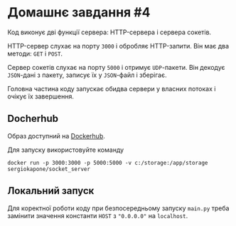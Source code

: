 # Домашнє завдання #4

Код виконує дві функції сервера: HTTP-сервера і сервера сокетів.

HTTP-сервер слухає на порту `3000` і обробляє HTTP-запити. Він має два методи: `GET` і `POST`.

Сервер сокетів слухає на порту `5000` і отримує `UDP`-пакети. Він декодує `JSON`-дані з пакету, записує їх у `JSON`-файл і зберігає.

Головна частина коду запускає обидва сервери у власних потоках і очікує їх завершення.

## Docherhub

Образ доступний на [Dockerhub](https://hub.docker.com/repository/docker/sergiokapone/socket_server/general).

Для запуску використовуйте команду

`docker run -p 3000:3000 -p 5000:5000 -v c:/storage:/app/storage sergiokapone/socket_server`

## Локальний запуск

Для коректної роботи коду при безпосередньому запуску `main.py` треба замінити значення константи `HOST` з `"0.0.0.0"` на `localhost`.
